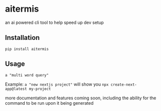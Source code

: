 # aitermis

an ai powered cli tool to help speed up dev setup

## Installation

`pip install aitermis`

## Usage

`a "multi word query"`

Example: `a "new nextjs project"` will show you `npx create-next-app@latest my-project`

more documentation and features coming soon, including the ability for the command to be run upon it being generated
